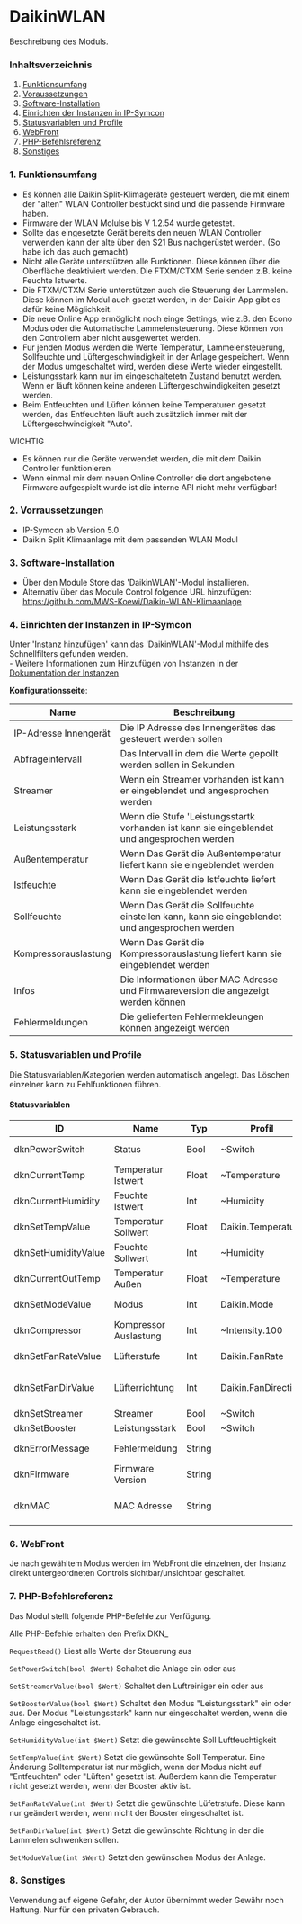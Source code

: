 # DaikinWLAN
Beschreibung des Moduls.

### Inhaltsverzeichnis

1. [Funktionsumfang](#1-funktionsumfang)
2. [Voraussetzungen](#2-voraussetzungen)
3. [Software-Installation](#3-software-installation)
4. [Einrichten der Instanzen in IP-Symcon](#4-einrichten-der-instanzen-in-ip-symcon)
5. [Statusvariablen und Profile](#5-statusvariablen-und-profile)
6. [WebFront](#6-webfront)
7. [PHP-Befehlsreferenz](#7-php-befehlsreferenz)
8. [Sonstiges](#8-sonstiges)

### 1. Funktionsumfang

* Es können alle Daikin Split-Klimageräte gesteuert werden, die mit einem der "alten" WLAN Controller bestückt sind und die passende Firmware haben. 
* Firmware der WLAN Molulse bis V 1.2.54 wurde getestet.
* Sollte das eingesetzte Gerät bereits den neuen WLAN Controller verwenden kann der alte über den S21 Bus nachgerüstet werden. (So habe ich das auch gemacht)
* Nicht alle Geräte unterstützen alle Funktionen. Diese können über die Oberfläche deaktiviert werden. Die FTXM/CTXM Serie senden z.B. keine Feuchte Istwerte.
* Die FTXM/CTXM Serie unterstützen auch die Steuerung der Lammelen. Diese können im Modul auch gsetzt werden, in der Daikin App gibt es dafür keine Möglichkeit.
* Die neue Online App ermöglicht noch einge Settings, wie z.B. den Econo Modus oder die Automatische Lammelensteuerung. Diese können von den Controllern aber nicht ausgewertet werden.
* Fur jenden Modus werden die Werte Temperatur, Lammelensteuerung, Sollfeuchte und Lüftergeschwindigkeit in der Anlage gespeichert. Wenn der Modus umgeschaltet wird, werden diese Werte wieder eingestellt.
* Leistungsstark kann nur im eingeschaltetetn Zustand benutzt werden. Wenn er läuft können keine anderen Lüftergeschwindigkeiten gesetzt werden.
* Beim Entfeuchten und Lüften können keine Temperaturen gesetzt werden, das Entfeuchten läuft auch zusätzlich immer mit der Lüftergeschwindigkeit "Auto".

WICHTIG
* Es können nur die Geräte verwendet werden, die mit dem Daikin Controller funktionieren
* Wenn einmal mir dem neuen Online Controller die dort angebotene Firmware aufgespielt wurde ist die interne API nicht mehr verfügbar!


### 2. Vorraussetzungen

- IP-Symcon ab Version 5.0
- Daikin Split Klimaanlage mit dem passenden WLAN Modul 

### 3. Software-Installation

* Über den Module Store das 'DaikinWLAN'-Modul installieren.
* Alternativ über das Module Control folgende URL hinzufügen: https://github.com/MWS-Koewi/Daikin-WLAN-Klimaanlage

### 4. Einrichten der Instanzen in IP-Symcon

 Unter 'Instanz hinzufügen' kann das 'DaikinWLAN'-Modul mithilfe des Schnellfilters gefunden werden.  
	- Weitere Informationen zum Hinzufügen von Instanzen in der [Dokumentation der Instanzen](https://www.symcon.de/service/dokumentation/konzepte/instanzen/#Instanz_hinzufügen)

__Konfigurationsseite__:

Name                  | Beschreibung
--------------------- | --------------------------------------------------------------------------------------------
IP-Adresse Innengerät | Die IP Adresse des Innengerätes das gesteuert werden sollen  
Abfrageintervall      | Das Intervall in dem die Werte gepollt werden sollen in Sekunden
Streamer              | Wenn ein Streamer vorhanden ist kann er eingeblendet und angesprochen werden
Leistungsstark        | Wenn die Stufe 'Leistungsstartk vorhanden ist kann sie eingeblendet und angesprochen werden
Außentemperatur       | Wenn Das Gerät die Außentemperatur liefert kann sie eingeblendet werden
Istfeuchte            | Wenn Das Gerät die Istfeuchte liefert kann sie eingeblendet werden
Sollfeuchte           | Wenn Das Gerät die Sollfeuchte einstellen kann, kann sie eingeblendet und angesprochen werden
Kompressorauslastung  | Wenn Das Gerät die Kompressorauslastung liefert kann sie eingeblendet werden
Infos                 | Die Informationen über MAC Adresse und Firmwareversion die angezeigt werden können
Fehlermeldungen       | Die gelieferten Fehlermeldeungen können angezeigt werden 



### 5. Statusvariablen und Profile

Die Statusvariablen/Kategorien werden automatisch angelegt. Das Löschen einzelner kann zu Fehlfunktionen führen.

#### Statusvariablen

ID                  | Name                  | Typ    | Profil                | Beschreibung
------------------- | --------------------- | ------ | --------------------- | ---------------------------------------
dknPowerSwitch      | Status                | Bool   | ~Switch	             | Gerät ein und aus Schalten
dknCurrentTemp      | Temperatur Istwert    | Float  | ~Temperature          | Gemessene Ist Temperatur
dknCurrentHumidity  | Feuchte Istwert       | Int    | ~Humidity             | Gemessene Feuchtigkeit
dknSetTempValue     | Temperatur Sollwert   | Float  | Daikin.Temperature    | Soll Temperatur 
dknSetHumidityValue | Feuchte Sollwert      | Int    | ~Humidity             | Soll Luftfeuchte
dknCurrentOutTemp   | Temperatur Außen      | Float  | ~Temperature          | Außentemperatur
dknSetModeValue     | Modus                 | Int    | Daikin.Mode           | Modus der Anlage
dknCompressor       | Kompressor Auslastung | Int    | ~Intensity.100        | Auslastung des Kompressors
dknSetFanRateValue  | Lüfterstufe           | Int    | Daikin.FanRate        | Intensität des Gebläses
dknSetFanDirValue   | Lüfterrichtung        | Int    | Daikin.FanDirection   | Richtung in der die Lamellen schwenken
dknSetStreamer      | Streamer              | Bool   | ~Switch               | Luftreiniger
dknSetBooster       | Leistungsstark        | Bool   | ~Switch               | Power Stufe
dknErrorMessage     | Fehlermeldung         | String |                       | Fehlermeldung im Klartext
dknFirmware         | Firmware Version      | String |                       | Firmware des WLAN Moduls
dknMAC              | MAC Adresse           | String |                       | MAC Adresse des WLAN Modules


### 6. WebFront

Je nach gewähltem Modus werden im WebFront die einzelnen, der Instanz direkt untergeordneten Controls sichtbar/unsichtbar geschaltet.

### 7. PHP-Befehlsreferenz

Das Modul stellt folgende PHP-Befehle zur Verfügung.

Alle PHP-Befehle erhalten den Prefix DKN_

`RequestRead()`
Liest alle Werte der Steuerung aus

`SetPowerSwitch(bool $Wert)`
Schaltet die Anlage ein oder aus

`SetStreamerValue(bool $Wert)`
Schaltet den Luftreiniger ein oder aus

`SetBoosterValue(bool $Wert)`
Schaltet den Modus "Leistungsstark" ein oder aus. Der Modus "Leistungsstark" kann nur eingeschaltet werden, wenn die Anlage eingeschaltet ist.

`SetHumidityValue(int $Wert)`
Setzt die gewünschte Soll Luftfeuchtigkeit

`SetTempValue(int $Wert)`
Setzt die gewünschte Soll Temperatur. Eine Änderung Solltemperatur ist nur möglich, wenn der Modus nicht auf "Entfeuchten" oder "Lüften" gesetzt ist. Außerdem kann die Temperatur nicht gesetzt werden, wenn der Booster aktiv ist.

`SetFanRateValue(int $Wert)`
Setzt die gewünschte Lüfetrstufe. Diese kann nur geändert werden, wenn nicht der Booster eingeschaltet ist.

`SetFanDirValue(int $Wert)`
Setzt die gewünschte Richtung in der die Lammelen schwenken sollen.

`SetModueValue(int $Wert)`
Setzt den gewünschen Modus der Anlage. 

### 8. Sonstiges
Verwendung auf eigene Gefahr, der Autor übernimmt weder Gewähr noch Haftung. 
Nur für den privaten Gebrauch.
